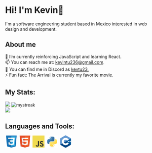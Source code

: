 <h1>Hi! I'm Kevin👋</h1>
<p>I'm a software engineering student based in Mexico interested in web design and development.</h3>

## About me
🌱 I’m currently reinforcing JavaScript and learning React.<br>
📫 You can reach me at: kevintu236@gmail.com.<br>
🤖 You can find me in Discord as <a href="https://discordapp.com/users/764633985280114728">kevtu23</strong>.</a><br>
⚡ Fun fact: The Arrival is currently my favorite movie.<br>

## My Stats:


<div align="left">
  <img src="https://github-readme-stats.vercel.app/api?username=kevtorres23&show_icons=true&theme=catppuccin_latte" />
  <img src="https://github-readme-streak-stats.herokuapp.com/?user=kevtorres23&theme=catppuccin_latte" alt="mystreak"/><br>
  <img src="https://github-readme-stats.vercel.app/api/top-langs/?username=kevtorres23&theme=catppuccin_latte&layout=compact"/>
</div>

## Languages and Tools:
<p align="left">
  <a href="https://www.w3schools.com/css/css_intro.asp" target="_blank" rel="noreferrer"> <img src="https://github.com/devicons/devicon/blob/master/icons/css3/css3-original.svg" alt="python" width="40" height="40"/></a>
  <a href="https://www.w3schools.com/html/" target="_blank" rel="noreferrer"> <img src="https://github.com/devicons/devicon/blob/master/icons/html5/html5-original.svg" alt="cplusplus" width="40" height="40"/></a>
  <a href="https://www.w3schools.com/js/" target="_blank" rel="noreferrer"> <img src="https://github.com/devicons/devicon/blob/master/icons/javascript/javascript-original.svg" alt="python" width="40" height="40"/></a>
  <a href="https://www.python.org" target="_blank" rel="noreferrer"> <img src="https://raw.githubusercontent.com/devicons/devicon/master/icons/python/python-original.svg" alt="python" width="40" height="40"/></a>
  <a href="https://www.w3schools.com/cpp/" target="_blank" rel="noreferrer"> <img src="https://raw.githubusercontent.com/devicons/devicon/master/icons/cplusplus/cplusplus-original.svg" alt="cplusplus" width="40" height="40"/></a>
</p>
